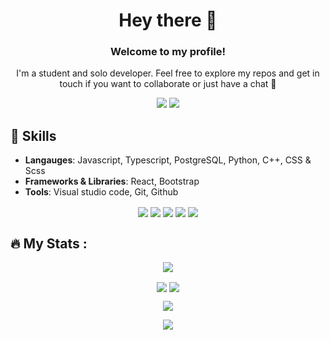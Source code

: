 <h1 align="center">Hey there 👋</h1>
<h3 align="center">Welcome to my profile!</h3>
<p align="center">I'm a student and solo developer. Feel free to explore my repos and get in touch if you want to collaborate or just have a chat 🚀</p>
<p align="center">
  <a href="https://twitter.com/pumpeddev"><img src="https://img.shields.io/badge/My Twitter-1DA1F2?style=for-the-badge&logo=twitter&logoColor=white"></img></a>
  <a href="https://pumped.dev"><img src="https://img.shields.io/badge/My Portfolio-ff5e00?style=for-the-badge&logo=twitter&logoColor=orange"></img></a>
</p>

<h2>💬 Skills</h2>

- **Langauges**: Javascript, Typescript, PostgreSQL, Python, C++, CSS & Scss
- **Frameworks & Libraries**: React, Bootstrap
- **Tools**: Visual studio code, Git, Github

<p align='center'>
  <img align="center" src="https://img.shields.io/badge/JavaScript-F7DF1E?style=for-the-badge&logo=javascript&logoColor=black"></img> 
  <img align="center" src="https://img.shields.io/badge/Python-006300?style=for-the-badge&logo=python&logoColor=white"></img>  
  <img align="center" src="https://img.shields.io/badge/PostgreSQL-001f63?style=for-the-badge&logo=postgresql&logoColor=white"></img>
  <img align="center" src="https://img.shields.io/badge/C++-00599C?style=for-the-badge&logo=C%2B%2B&logoColor=white"></img> 
  <img align="center" src="https://img.shields.io/badge/CSS-5C2D91?&style=for-the-badge&logo=css3&logoColor=white"></img>  
</p>


## :fire: My Stats :
<p align="center">
  <img align="center" src="https://streak-stats.demolab.com?user=AtomicExpresso&theme=dark"></img>  
</p>

<p align="center">
  <img align="center" src="https://github-readme-stats.vercel.app/api?username=AtomicExpresso&show_icons=true&theme=great-gatsby"></img>
  <img align="center" src="https://github-readme-stats.vercel.app/api/top-langs/?username=AtomicExpresso&layout=compact&theme=vision-friendly-dark"></img>
</p>

<p align="center">
  <img align="center" src="https://github-profile-trophy.vercel.app/?username=atomicexpresso&theme=onedark"></img>
</p>
<p align="center">
  <img align="center" src="https://www.codewars.com/users/AtomicExpresso77/badges/small"></img>
</p>

